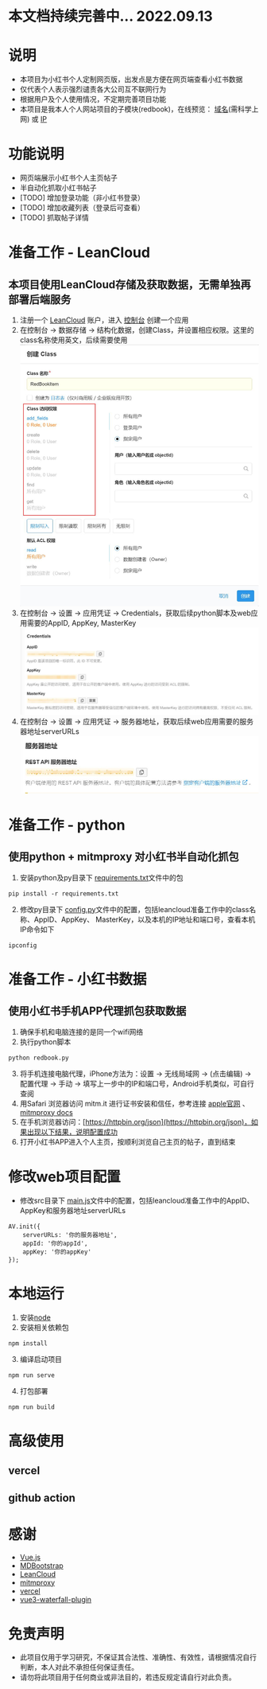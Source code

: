 # 本文档持续完善中... 2022.09.13

# 说明
- 本项目为小红书个人定制网页版，出发点是方便在网页端查看小红书数据
- 仅代表个人表示强烈谴责各大公司互不联网行为
- 根据用户及个人使用情况，不定期完善项目功能
- 本项目是我本人个人网站项目的子模块(redbook)，在线预览： [域名](https://web-zmqcherish.vercel.app/#/redbook)(需科学上网) 或 [IP](http://121.5.254.139/#/redbook)

# 功能说明
- 网页端展示小红书个人主页帖子
- 半自动化抓取小红书帖子
- [TODO] 增加登录功能（非小红书登录）
- [TODO] 增加收藏列表（登录后可查看）
- [TODO] 抓取帖子详情

# 准备工作 - LeanCloud
## 本项目使用LeanCloud存储及获取数据，无需单独再部署后端服务
1. 注册一个 [LeanCloud](https://www.leancloud.cn/) 账户，进入 [控制台](https://console.leancloud.cn/apps) 创建一个应用
2. 在控制台 -> 数据存储 -> 结构化数据，创建Class，并设置相应权限。这里的class名称使用英文，后续需要使用
![alt 创建Class](https://raw.githubusercontent.com/zmqcherish/redbook-web/main/imgs/lc_1.jpg)
3. 在控制台 -> 设置 -> 应用凭证 -> Credentials，获取后续python脚本及web应用需要的AppID, AppKey, MasterKey
![alt 获取相关配置](https://raw.githubusercontent.com/zmqcherish/redbook-web/main/imgs/lc_2.jpg)
4. 在控制台 -> 设置 -> 应用凭证 -> 服务器地址，获取后续web应用需要的服务器地址serverURLs
![alt 获取服务器地址](https://raw.githubusercontent.com/zmqcherish/redbook-web/main/imgs/lc_3.jpg)

# 准备工作 - python
## 使用python + mitmproxy 对小红书半自动化抓包
1. 安装python及py目录下 [requirements.txt](https://raw.githubusercontent.com/zmqcherish/redbook-web/main/py/requirements.txt)文件中的包
```
pip install -r requirements.txt
```
2. 修改py目录下 [config.py](https://raw.githubusercontent.com/zmqcherish/redbook-web/main/py/config.py)文件中的配置，包括leancloud准备工作中的class名称、AppID、AppKey、 MasterKey，以及本机的IP地址和端口号，查看本机IP命令如下
```
ipconfig
```

# 准备工作 - 小红书数据
## 使用小红书手机APP代理抓包获取数据
1. 确保手机和电脑连接的是同一个wifi网络
2. 执行python脚本
```
python redbook.py
```
3. 将手机连接电脑代理，iPhone方法为：设置 -> 无线局域网 -> (点击编辑) -> 配置代理 -> 手动 -> 填写上一步中的IP和端口号，Android手机类似，可自行查阅
4. 用Safari 浏览器访问 mitm.it 进行证书安装和信任，参考连接 [apple官网](https://support.apple.com/zh-cn/HT204477) 、[mitmproxy docs](https://docs.mitmproxy.org/stable/concepts-certificates/)
5. 在手机浏览器访问：[https://httpbin.org/json](https://httpbin.org/json)，如果出现以下结果，说明配置成功
6. 打开小红书APP进入个人主页，按顺利浏览自己主页的帖子，直到结束

# 修改web项目配置
- 修改src目录下 [main.js](https://raw.githubusercontent.com/zmqcherish/redbook-web/main/src/main.js)文件中的配置，包括leancloud准备工作中的AppID、AppKey和服务器地址serverURLs
```
AV.init({
	serverURLs: '你的服务器地址',
	appId: '你的appId',
	appKey: '你的appKey'
});
```

# 本地运行
1. 安装[node](http://nodejs.cn/)
2. 安装相关依赖包
```
npm install
```
3. 编译启动项目
```
npm run serve
```
4. 打包部署
```
npm run build
```

# 高级使用

## vercel
## github action

# 感谢
- [Vue.js](https://cn.vuejs.org/)
- [MDBootstrap](https://mdbootstrap.com/)
- [LeanCloud](https://www.leancloud.cn/)
- [mitmproxy](https://mitmproxy.org/)
- [vercel](https://vercel.com/)
- [vue3-waterfall-plugin](https://github.com/heikaimu/vue3-waterfall-plugin)


# 免责声明
- 此项目仅用于学习研究，不保证其合法性、准确性、有效性，请根据情况自行判断，本人对此不承担任何保证责任。
- 请勿将此项目用于任何商业或非法目的，若违反规定请自行对此负责。
